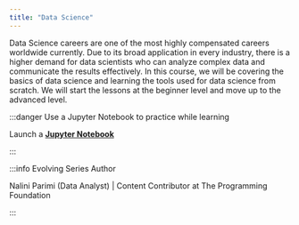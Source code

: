 ```yaml
---
title: "Data Science"
---
```


Data Science careers are one of the most highly compensated careers worldwide currently. Due to its broad application in every industry, there is a higher demand for data scientists who can analyze complex data and communicate the results effectively. In this course, we will be covering the basics of data science and learning the tools used for data science from scratch. We will start the lessons at the beginner level and move up to the advanced level.

:::danger Use a Jupyter Notebook to practice while learning

Launch a [**Jupyter Notebook**](https://notebook.theprogrammingfoundation.org/)

:::

:::info Evolving Series Author

Nalini Parimi (Data Analyst) | Content Contributor at The Programming Foundation

:::

